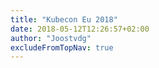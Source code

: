 ```yaml
---
title: "Kubecon Eu 2018"
date: 2018-05-12T12:26:57+02:00
author: "Joostvdg"
excludeFromTopNav: true
---
```



